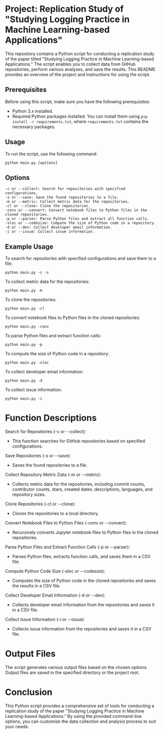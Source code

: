 # Project: Replication Study of "Studying Logging Practice in Machine Learning-based Applications"

This repository contains a Python script for conducting a replication study of the paper titled "Studying Logging Practice in Machine Learning-based Applications." The script enables you to collect data from GitHub repositories, perform various analyses, and save the results. This README provides an overview of the project and instructions for using the script.

## Prerequisites

Before using this script, make sure you have the following prerequisites:

- Python 3.x installed.
- Required Python packages installed. You can install them using `pip install -r requirements.txt`, where `requirements.txt` contains the necessary packages.

## Usage

To run the script, use the following command:

```
python main.py [options]
```
## Options
```
-c or --collect: Search for repositories with specified configurations.
-s or --save: Save the found repositories to a file.
-m or --metric: Collect metric data for the repositories.
-cl or --clone: Clone the repositories.
-conv or --convert: Convert notebook files to Python files in the cloned repositories.
-p or --parser: Parse Python files and extract all function calls.
-sloc or --codesize: Compute the size of Python code in a repository.
-d or --dev: Collect developer email information.
-i or --issue: Collect issue information.
```
## Example Usage
To search for repositories with specified configurations and save them to a file:
```
python main.py -c -s
```
To collect metric data for the repositories:
```
python main.py -m
```
To clone the repositories:
```
python main.py -cl
```
To convert notebook files to Python files in the cloned repositories:
```
python main.py -conv
```
To parse Python files and extract function calls:
```
python main.py -p
```
To compute the size of Python code in a repository:
```
python main.py -sloc
```
To collect developer email information:
```
python main.py -d
```
To collect issue information:
```
python main.py -i
```
# Function Descriptions
Search for Repositories (-c or --collect):
- This function searches for GitHub repositories based on specified configurations.

Save Repositories (-s or --save):
- Saves the found repositories to a file.

Collect Repository Metric Data (-m or --metric):
- Collects metric data for the repositories, including commit counts, contributor counts, stars, created dates, descriptions, languages, and repository sizes.

Clone Repositories (-cl or --clone):
- Clones the repositories to a local directory.

Convert Notebook Files to Python Files (-conv or --convert):
- Recursively converts Jupyter notebook files to Python files in the cloned repositories.

Parse Python Files and Extract Function Calls (-p or --parser):
- Parses Python files, extracts function calls, and saves them in a CSV file.

Compute Python Code Size (-sloc or --codesize):
- Computes the size of Python code in the cloned repositories and saves the results in a CSV file.

Collect Developer Email Information (-d or --dev):
- Collects developer email information from the repositories and saves it in a CSV file.

Collect Issue Information (-i or --issue):
- Collects issue information from the repositories and saves it in a CSV file.

# Output Files
The script generates various output files based on the chosen options. Output files are saved in the specified directory or the project root.

# Conclusion
This Python script provides a comprehensive set of tools for conducting a replication study of the paper "Studying Logging Practice in Machine Learning-based Applications." By using the provided command-line options, you can customize the data collection and analysis process to suit your needs.